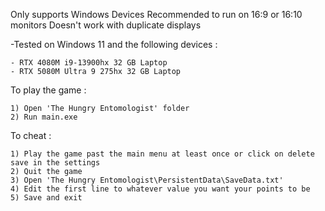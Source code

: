 Only supports Windows Devices
Recommended to run on 16:9 or 16:10 monitors
Doesn't work with duplicate displays

-Tested on Windows 11 and the following devices : 

	- RTX 4080M i9-13900hx 32 GB Laptop
	- RTX 5080M Ultra 9 275hx 32 GB Laptop

To play the game :

	1) Open 'The Hungry Entomologist' folder
	2) Run main.exe

To cheat :

	1) Play the game past the main menu at least once or click on delete save in the settings
	2) Quit the game
	3) Open 'The Hungry Entomologist\PersistentData\SaveData.txt'
	4) Edit the first line to whatever value you want your points to be
	5) Save and exit
